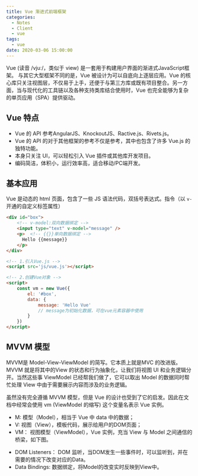 ```yaml
---
title: Vue 渐进式前端框架
categories:
  - Notes
  - Client
  - vue
tags: 
  - vue
date: 2020-03-06 15:00:00
---
```


Vue (读音 /vjuː/，类似于 view) 是一套用于构建用户界面的渐进式JavaScript框架。 与其它大型框架不同的是，Vue 被设计为可以自底向上逐层应用。Vue 的核心库只关注视图层，不仅易于上手，还便于与第三方库或既有项目整合。另一方面，当与现代化的工具链以及各种支持类库结合使用时，Vue 也完全能够为复杂的单页应用（SPA）提供驱动。

<!-- more -->

## Vue 特点

- Vue 的 API 参考AngularJS、KnockoutJS、Ractive.js、Rivets.js。
- Vue 的 API 的对于其他框架的参考不仅是参考，其中也包含了许多 Vue.js 的独特功能。
- 本身只关注 UI，可以轻松引入 Vue 插件或其他库开发项目。
- 编码简洁，体积小，运行效率高，适合移动/PC端开发。

## 基本应用

Vue 是动态的 html 页面，包含了一些 JS 语法代码，双括号表达式。指令（以 `v-` 开通的自定义标签属性）

~~~html
<div id="box">
	<!-- v-model:双向数据绑定 -->
	<input type="text" v-model="message" />
	<p>	 <!-- {{}}单向数据绑定 -->
	  Hello	{{message}}
	</p>
</div>

<!-- 1.引入Vue.js -->
<script src='js/vue.js'></script>

<!-- 2.创建Vue对象 -->
<script>
	const vm = new Vue({
        el: '#box',
        data: {
            message: 'Hello Vue'
            // message为初始化数据，可在vue元素容器中使用
        }
    })
</script>
~~~

## MVVM 模型

MVVM是 Model-View-ViewModel 的简写。它本质上就是MVC 的改进版。MVVM 就是将其中的View 的状态和行为抽象化，让我们将视图 UI 和业务逻辑分开。当然这些事 ViewModel 已经帮我们做了，它可以取出 Model 的数据同时帮忙处理 View 中由于需要展示内容而涉及的业务逻辑。

虽然没有完全遵循 MVVM 模型，但是 Vue 的设计也受到了它的启发。因此在文档中经常会使用 vm (ViewModel 的缩写) 这个变量名表示 Vue 实例。

- M: 模型（Model），相当于 Vue 中 data 中的数据；
- V: 视图（View），模板代码，展示给用户的DOM页面；
- VM： 视图模型（ViewModel），Vue 实例，充当 View 与 Model 之间通信的桥梁，如下图。

<HairyImage src="https://pic.imgdb.cn/item/62f1fa9e16f2c2beb1d9f326.jpg" />

- DOM Listeners： DOM 监听，当DOM发生一些事件时，可以监听到，并在需要的情况下改变对应的Data。
- Data Bindings: 数据绑定，将Model的改变实时反映到View中。